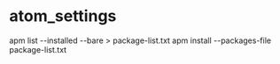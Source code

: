 # atom_settings

apm list --installed --bare > package-list.txt
apm install --packages-file package-list.txt
